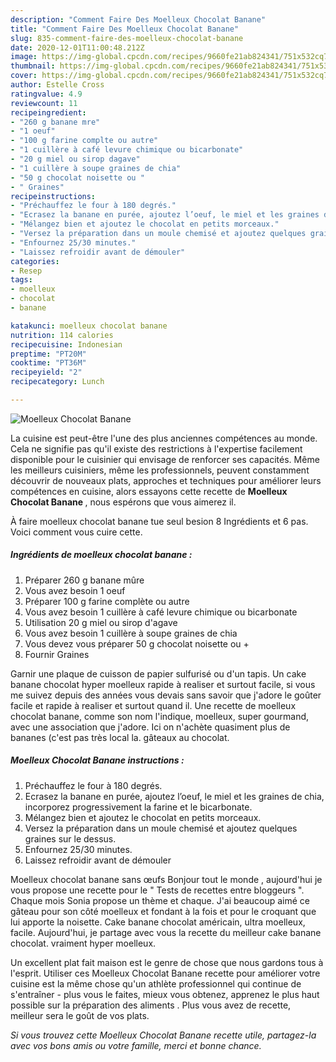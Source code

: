 ```yaml
---
description: "Comment Faire Des Moelleux Chocolat Banane"
title: "Comment Faire Des Moelleux Chocolat Banane"
slug: 835-comment-faire-des-moelleux-chocolat-banane
date: 2020-12-01T11:00:48.212Z
image: https://img-global.cpcdn.com/recipes/9660fe21ab824341/751x532cq70/moelleux-chocolat-banane-photo-principale-de-la-recette.jpg
thumbnail: https://img-global.cpcdn.com/recipes/9660fe21ab824341/751x532cq70/moelleux-chocolat-banane-photo-principale-de-la-recette.jpg
cover: https://img-global.cpcdn.com/recipes/9660fe21ab824341/751x532cq70/moelleux-chocolat-banane-photo-principale-de-la-recette.jpg
author: Estelle Cross
ratingvalue: 4.9
reviewcount: 11
recipeingredient:
- "260 g banane mre"
- "1 oeuf"
- "100 g farine complte ou autre"
- "1 cuillère à café levure chimique ou bicarbonate"
- "20 g miel ou sirop dagave"
- "1 cuillère à soupe graines de chia"
- "50 g chocolat noisette ou "
- " Graines"
recipeinstructions:
- "Préchauffez le four à 180 degrés."
- "Ecrasez la banane en purée, ajoutez l’oeuf, le miel et les graines de chia, incorporez progressivement la farine et le bicarbonate."
- "Mélangez bien et ajoutez le chocolat en petits morceaux."
- "Versez la préparation dans un moule chemisé et ajoutez quelques graines sur le dessus."
- "Enfournez 25/30 minutes."
- "Laissez refroidir avant de démouler"
categories:
- Resep
tags:
- moelleux
- chocolat
- banane

katakunci: moelleux chocolat banane 
nutrition: 114 calories
recipecuisine: Indonesian
preptime: "PT20M"
cooktime: "PT36M"
recipeyield: "2"
recipecategory: Lunch

---
```



![Moelleux Chocolat Banane](https://img-global.cpcdn.com/recipes/9660fe21ab824341/751x532cq70/moelleux-chocolat-banane-photo-principale-de-la-recette.jpg)

La cuisine est peut-être l'une des plus anciennes compétences au monde. Cela ne signifie pas qu'il existe des restrictions à l'expertise facilement disponible pour le cuisinier qui envisage de renforcer ses capacités. Même les meilleurs cuisiniers, même les professionnels, peuvent constamment découvrir de nouveaux plats, approches et techniques pour améliorer leurs compétences en cuisine, alors essayons cette recette de <strong> Moelleux Chocolat Banane </strong>, nous espérons que vous aimerez il.

<!--inarticleads1-->

À faire moelleux chocolat banane tue seul besion 8 Ingrédients et 6 pas. Voici comment vous cuire cette.

##### Ingrédients de moelleux chocolat banane :

1. Préparer 260 g banane mûre
1. Vous avez besoin 1 oeuf
1. Préparer 100 g farine complète ou autre
1. Vous avez besoin 1 cuillère à café levure chimique ou bicarbonate
1. Utilisation 20 g miel ou sirop d&#39;agave
1. Vous avez besoin 1 cuillère à soupe graines de chia
1. Vous devez vous préparer 50 g chocolat noisette ou +
1. Fournir  Graines


Garnir une plaque de cuisson de papier sulfurisé ou d&#39;un tapis. Un cake banane chocolat hyper moelleux rapide à realiser et surtout facile, si vous me suivez depuis des années vous devais sans savoir que j&#39;adore le goûter facile et rapide à realiser et surtout quand il. Une recette de moelleux chocolat banane, comme son nom l&#39;indique, moelleux, super gourmand, avec une association que j&#39;adore. Ici on n&#39;achète quasiment plus de bananes (c&#39;est pas très local la. gâteaux au chocolat. 

<!--inarticleads2-->

##### Moelleux Chocolat Banane instructions :

1. Préchauffez le four à 180 degrés.
1. Ecrasez la banane en purée, ajoutez l’oeuf, le miel et les graines de chia, incorporez progressivement la farine et le bicarbonate.
1. Mélangez bien et ajoutez le chocolat en petits morceaux.
1. Versez la préparation dans un moule chemisé et ajoutez quelques graines sur le dessus.
1. Enfournez 25/30 minutes.
1. Laissez refroidir avant de démouler


Moelleux chocolat banane sans œufs Bonjour tout le monde , aujourd&#39;hui je vous propose une recette pour le &#34; Tests de recettes entre bloggeurs &#34;. Chaque mois Sonia propose un thème et chaque. J&#39;ai beaucoup aimé ce gâteau pour son côté moelleux et fondant à la fois et pour le croquant que lui apporte la noisette. Cake banane chocolat américain, ultra moelleux, facile. Aujourd&#39;hui, je partage avec vous la recette du meilleur cake banane chocolat. vraiment hyper moelleux. 

<!--inarticleads1-->

<p>
Un excellent plat fait maison est le genre de chose que nous gardons tous à l'esprit. Utiliser ces Moelleux Chocolat Banane recette pour améliorer votre cuisine est la même chose qu'un athlète professionnel qui continue de s'entraîner - plus vous le faites, mieux vous obtenez, apprenez le plus haut possible sur la préparation des aliments . Plus vous avez de recette, meilleur sera le goût de vos plats.
</p>

<p>
<i>Si vous trouvez cette Moelleux Chocolat Banane recette utile, partagez-la avec vos bons amis ou votre famille, merci et bonne chance.</i>
</p>
